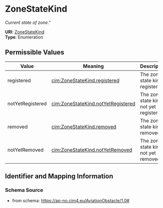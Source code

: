 # ZoneStateKind




_Current state of zone."_



**URI**: [ZoneStateKind](ZoneStateKind)<br />
**Type**: Enumeration

## Permissible Values

| Value | Meaning | Description |
| --- | --- | --- |
| registered | [cim:ZoneStateKind.registered](http://iec.ch/TC57/CIM100#ZoneStateKind.registered) | The zone state kind is registered |
| notYetRegistered | [cim:ZoneStateKind.notYetRegistered](http://iec.ch/TC57/CIM100#ZoneStateKind.notYetRegistered) | The zone state kind is not yet registered |
| removed | [cim:ZoneStateKind.removed](http://iec.ch/TC57/CIM100#ZoneStateKind.removed) | The zone state kind is removed |
| notYetRemoved | [cim:ZoneStateKind.notYetRemoved](http://iec.ch/TC57/CIM100#ZoneStateKind.notYetRemoved) | The zone state kind is not yet removed |








## Identifier and Mapping Information







### Schema Source


* from schema: https://ap-no.cim4.eu/AviationObstacle/1.0#




